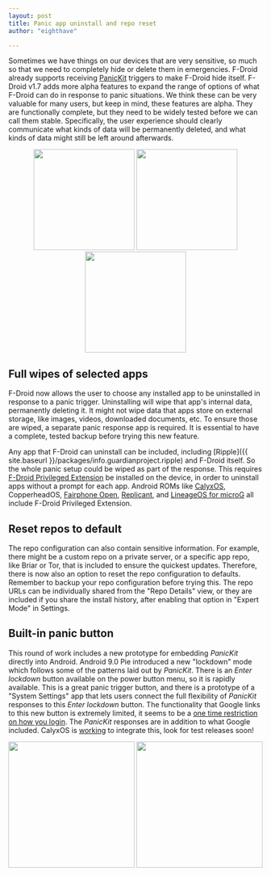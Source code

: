 ```yaml
---
layout: post
title: Panic app uninstall and repo reset
author: "eighthave"

---
```


Sometimes we have things on our devices that are very sensitive, so
much so that we need to completely hide or delete them in emergencies.
F-Droid already supports receiving
[PanicKit](https://guardianproject.info/code/panickit) triggers to
make F-Droid hide itself.  F-Droid v1.7 adds more alpha features to
expand the range of options of what F-Droid can do in response to
panic situations.  We think these can be very valuable for many users,
but keep in mind, these features are alpha.  They are functionally
complete, but they need to be widely tested before we can call them
stable.  Specifically, the user experience should clearly communicate
what kinds of data will be permanently deleted, and what kinds of data
might still be left around afterwards.

<p align="center">
<img width="200" src="{% asset posts/2019-06-15-panic-app-uninstall-and-repo-reset/screenshot_ripple.png %}" />
<img width="200" src="{% asset posts/2019-06-15-panic-app-uninstall-and-repo-reset/screenshot_fdroid_destructive0.png %}" />
<img width="200" src="{% asset posts/2019-06-15-panic-app-uninstall-and-repo-reset/screenshot_fdroid_destructive1.png %}" />
</p>


## Full wipes of selected apps

F-Droid now allows the user to choose any installed app to be
uninstalled in response to a panic trigger.  Uninstalling will wipe
that app's internal data, permanently deleting it.  It might not wipe
data that apps store on external storage, like images, videos,
downloaded documents, etc.  To ensure those are wiped, a separate
panic response app is required. It is essential to have a complete,
tested backup before trying this new feature.

Any app that F-Droid can uninstall can be included, including 
[Ripple]({{  site.baseurl }}/packages/info.guardianproject.ripple)
and F-Droid itself.  So the whole panic setup could be wiped as part
of the response.  This requires [F-Droid Privileged
Extension](https://f-droid.org/packages/org.fdroid.fdroid.privileged.ota)
be installed on the device, in order to uninstall apps without a
prompt for each app.  Android ROMs like
[CalyxOS](https://calyxos.org/), CopperheadOS,
[Fairphone Open](https://code.fairphone.com/projects/fp-osos/),
[Replicant](https://replicant.us/), and [LineageOS for microG](https://lineage.microg.org/)
all include F-Droid Privileged Extension.


## Reset repos to default

The repo configuration can also contain sensitive information.  For
example, there might be a custom repo on a private server, or a
specific app repo, like Briar or Tor, that is included to ensure the
quickest updates.  Therefore, there is now also an option to reset the
repo configuration to defaults.  Remember to backup your repo
configuration before trying this.  The repo URLs can be individually
shared from the "Repo Details" view, or they are included if you share
the install history, after enabling that option in "Expert Mode" in
Settings.


## Built-in panic button

This round of work includes a new prototype for embedding _PanicKit_
directly into Android.  Android 9.0 Pie introduced a new "lockdown"
mode which follows some of the patterns laid out by _PanicKit_.  There
is an _Enter lockdown_ button available on the power button menu, so
it is rapidly available.  This is a great panic trigger button, and
there is a prototype of a "System Settings" app that lets users connect
the full flexibility of _PanicKit_ responses to this _Enter lockdown_
button.  The functionality that Google links to this new button is
extremely limited, it seems to be a [one time restriction on how you
login](https://www.androidpolice.com/2018/03/08/android-p-feature-spotlight-new-lockdown-option-power-menu-turns-off-fingerprint-unlocking-something-called-extended-access/).
The _PanicKit_ responses are in addition to what Google
included. CalyxOS is
[working](https://gitlab.com/calyxos/calyxos/issues/72) to integrate
this, look for test releases soon!

<p align="center">
<img width="250" src="{% asset posts/2019-06-15-panic-app-uninstall-and-repo-reset/Screenshot_1559551039.png %}" />
<img width="250" src="{% asset posts/2019-06-15-panic-app-uninstall-and-repo-reset/Screenshot_1559551407.png %}" />
</p>
